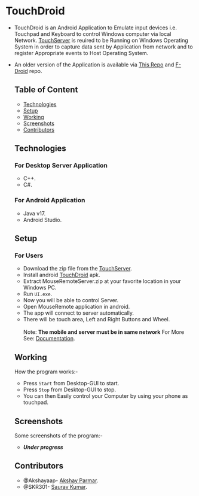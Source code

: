 # TouchDroid

- TouchDroid is an Android Application to Emulate input devices i.e. Touchpad and Keyboard to control Windows computer via local Network. [TouchServer](https://www.github.com/Akshayaap/TouchServer) is reuired to be Running on Windows Operating System in order to capture data sent by Application from network and to register Appropriate events to Host Operating System.
- An older version of the Application is available via [This Repo](https://apt.izzysoft.de/fdroid/index/apk/com.akshayaap.touchdroid) and [F-Droid](https://f-droid.org/packages/com.akshayaap.mouseremote) repo.
  
  ## Table of Content
  - [Technologies](#technologies)
  - [Setup](#setup)
  - [Working](#working)
  - [Screenshots](#screenshots)
  - [Contributors](#contributors)
  
  ## Technologies
  ### For Desktop Server Application
  - C++.
  - C#.

  ### For Android Application
  - Java v17.
  - Android Studio.
  
  ## Setup
  ### For Users
  - Download the zip file from the [TouchServer](https://www.github.com/Akshayaap/TouchServer).
  - Install android [TouchDroid](https://wwww.github.com/Akshayaap/TouchDroid) apk.
  - Extract MouseRemoteServer.zip at your favorite location in your Windows PC.
  - Run `UI.exe`.
  - Now you will be able to control Server.
  - Open MouseRemote application in android.
  - The app will connect to server automatically.
  - There will be touch area, Left and Right Buttons and Wheel.
  <br/><br/>
  Note: **The mobile and server must be in same network**
  For More See: [Documentation](https://www.github.com/Akshayaap/Documentation).
  
  ## Working
  How the program works:-
  - Press `Start` from Desktop-GUI to start.
  - Press `Stop` from Desktop-GUI to stop.
  - You can then Easily control your Computer by using your phone as touchpad.
  
  ## Screenshots
  Some screenshots of the program:-
  - ***Under progress***
  
  ## Contributors
  - @Akshayaap- [Akshay Parmar](https://github.com/Akshayaap).
  - @SKR301- [Saurav Kumar](https://github.com/SKR301).
